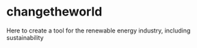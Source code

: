 # changetheworld
Here to create a tool for the renewable energy industry, including sustainability 
